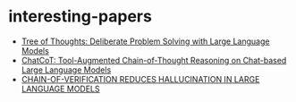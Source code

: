 # interesting-papers

* [Tree of Thoughts: Deliberate Problem Solving with Large Language Models](https://arxiv.org/pdf/2305.10601)
* [ChatCoT: Tool-Augmented Chain-of-Thought Reasoning on Chat-based Large Language Models](https://arxiv.org/pdf/2305.14323)
* [CHAIN-OF-VERIFICATION REDUCES HALLUCINATION IN LARGE LANGUAGE MODELS](https://arxiv.org/pdf/2309.11495)
